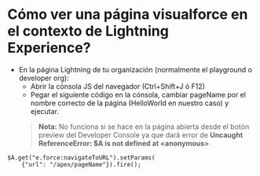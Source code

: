 # Cómo ver una página visualforce en el contexto de Lightning Experience?

- En la página Lightning de tu organización (normalmente el playground o developer org):
  - Abrir la cónsola JS del navegador (Ctrl+Shift+J ó F12)
  - Pegar el siguiente código en la cónsola, cambiar pageName por el nombre correcto de la página (HelloWorld en nuestro caso) y ejecutar. 
   > **Nota:** No funciona si se hace en la página abierta desde el botón preview del Developer Console ya que dará error de **Uncaught ReferenceError: $A is not defined
    at \<anonymous>** 
```
$A.get("e.force:navigateToURL").setParams(
    {"url": "/apex/pageName"}).fire();
```
